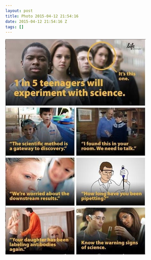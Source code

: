 ```yaml
---
layout: post
title: Photo 2015-04-12 21:54:16
date: 2015-04-12 21:54:16 Z
tags: []
---
```

![](/media/2015/04/116240297514.jpg)
